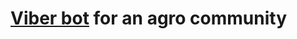 # [Viber bot](https://invite.viber.com/?g2=AQAugGZJ1nXU9kgsaXpp%2B%2FWp2OGcDemPHoWTwd%2FLZIxpZZfTX5HyOiPDPlkGYY2l") for an agro community
